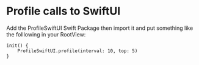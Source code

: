 # Profile calls to SwiftUI

Add the ProfileSwiftUI Swift Package then import it and put something like the folllowing in your RootView:

```
init() {
    ProfileSwiftUI.profile(interval: 10, top: 5)
}
```
